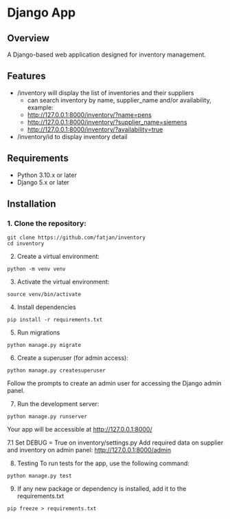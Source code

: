 # Django App

## Overview

A Django-based web application designed for inventory management.

## Features

- /inventory will display the list of inventories and their suppliers
    - can search inventory by name, supplier_name and/or availability, example:
    - http://127.0.0.1:8000/inventory/?name=pens
    - http://127.0.0.1:8000/inventory/?supplier_name=siemens
    - http://127.0.0.1:8000/inventory/?availability=true
- /inventory/id to display inventory detail

## Requirements

- Python 3.10.x or later
- Django 5.x or later

## Installation

### 1. Clone the repository:

```
git clone https://github.com/fatjan/inventory
cd inventory
```

2. Create a virtual environment:
```
python -m venv venv
```

3. Activate the virtual environment:
```
source venv/bin/activate
```

4. Install dependencies
```
pip install -r requirements.txt
```

5. Run migrations
```
python manage.py migrate
```

6. Create a superuser (for admin access):
```
python manage.py createsuperuser
```
Follow the prompts to create an admin user for accessing the Django admin panel.

7. Run the development server:
```
python manage.py runserver
```

Your app will be accessible at http://127.0.0.1:8000/

7.1 Set DEBUG = True on inventory/settings.py
Add required data on supplier and inventory on admin panel: http://127.0.0.1:8000/admin

8. Testing
To run tests for the app, use the following command:
```
python manage.py test
```

9. If any new package or dependency is installed, add it to the requirements.txt
```
pip freeze > requirements.txt
```
